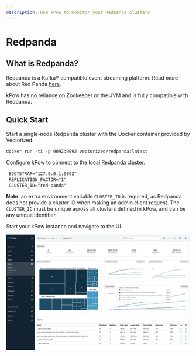 ```yaml
---
description: Use kPow to monitor your Redpanda clusters
---
```


# Redpanda

## What is Redpanda?

Redpanda is a Kafka® compatible event streaming platform. Read more about Red Panda [here](https://vectorized.io/).

kPow has no reliance on Zookeeper or the JVM and is fully compatible with Redpanda.

## Quick Start

Start a single-node Redpanda cluster with the Docker container provided by Vectorized.

```
docker run -ti -p 9092:9092 vectorized/redpanda:latest
```

Configure kPow to connect to the local Redpanda cluster.

```text
 BOOTSTRAP="127.0.0.1:9092"
 REPLICATION_FACTOR="1"
 CLUSTER_ID="red-panda"
```

**Note**: an extra environment variable `CLUSTER_ID` is required, as Redpanda does not provide a cluster ID when making an admin client request. The `CLUSTER_ID` must be unique across all clusters defined in kPow, and can be any unique identifier.

Start your kPow instance and navigate to the UI.

![](../.gitbook/assets/kpow-overview.png)

